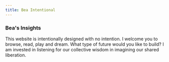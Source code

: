 ```yaml
---
title: Bea Intentional
---
```


### Bea's Insights

This website is intentionally designed with no intention. I welcome you to browse, read, play and dream. What type of future would you like to build? I am invested in listening for our collective wisdom in imagining our shared liberation.

